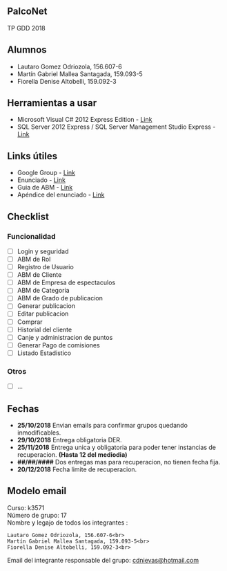 ﻿## PalcoNet
TP GDD 2018

## Alumnos
- Lautaro Gomez Odriozola, 156.607-6
- Martín Gabriel Mallea Santagada, 159.093-5
- Fiorella Denise Altobelli, 159.092-3

## Herramientas a usar
- Microsoft Visual C# 2012 Express Edition - [Link](https://drive.google.com/open?id=18MhNC6NPvG7FKns6-NwQHkiQFdn7Ppby)
- SQL Server 2012 Express / SQL Server Management Studio Express - [Link](https://drive.google.com/open?id=10hTYrRHnXO9HcZpK4lYh5RvRJImr2gpz)

## Links útiles
- Google Group - [Link](https://groups.google.com/forum/#!forum/gestiondedatos)
- Enunciado - [Link](./Enunciado/Enunciado.pdf)
- Guia de ABM - [Link](./Enunciado/guiaABM.pdf)
- Apéndice del enunciado - [Link](https://docs.google.com/document/d/18HzFQXJzCU7gpCueKVMMop1NLSo3m7sVi4HtmTm49sw/edit)


## Checklist

### Funcionalidad
- [ ] Login y seguridad
- [ ] ABM de Rol
- [ ] Registro de Usuario
- [ ] ABM de Cliente
- [ ] ABM de Empresa de espectaculos
- [ ] ABM de Categoria
- [ ] ABM de Grado de publicacion
- [ ] Generar publicacion
- [ ] Editar publicacion
- [ ] Comprar
- [ ] Historial del cliente
- [ ] Canje y administracion de puntos
- [ ] Generar Pago de comisiones
- [ ] Listado Estadistico

### Otros
- [ ] ...

## Fechas

- **25/10/2018** Envian emails para confirmar grupos quedando inmodificables.
- **29/10/2018** Entrega obligatoria DER.
- **25/11/2018** Entrega unica y obligatoria para poder tener instancias de recuperacion. **(Hasta 12 del mediodia)**
- **##/##/####** Dos entregas mas para recuperacion, no tienen fecha fija.
- **20/12/2018** Fecha limite de recuperacion.

## Modelo email
Curso: k3571<br>
Número de grupo: 17<br>
Nombre y legajo de todos los integrantes :<br>

	Lautaro Gomez Odriozola, 156.607-6<br>
	Martín Gabriel Mallea Santagada, 159.093-5<br>
	Fiorella Denise Altobelli, 159.092-3<br>
Email del integrante responsable del grupo: cdnievas@hotmail.com
